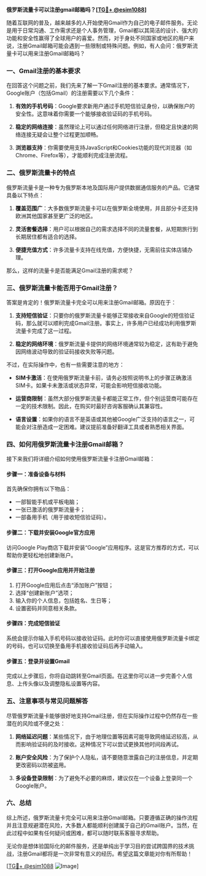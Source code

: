 **俄罗斯流量卡可以注册gmail邮箱吗？[[TG💪+ @esim1088](https://t.me/s/esim1088)]**

随着互联网的普及，越来越多的人开始使用Gmail作为自己的电子邮件服务。无论是用于日常沟通、工作需求还是个人事务管理，Gmail都以其简洁的设计、强大的功能和安全性赢得了全球用户的喜爱。然而，对于身处不同国家或地区的用户来说，注册Gmail邮箱可能会遇到一些限制或特殊问题。例如，有人会问：俄罗斯流量卡可以用来注册Gmail邮箱吗？

### 一、Gmail注册的基本要求

在回答这个问题之前，我们先来了解一下Gmail注册的基本要求。通常情况下，Google账户（包括Gmail）的注册需要以下几个条件：

1. **有效的手机号码**：Google要求新用户通过手机短信验证身份，以确保账户的安全性。这意味着你需要一个能够接收验证码的手机号码。
   
2. **稳定的网络连接**：虽然理论上可以通过任何网络进行注册，但稳定且快速的网络连接无疑会让整个过程更加顺畅。

3. **浏览器支持**：你需要使用支持JavaScript和Cookies功能的现代浏览器（如Chrome、Firefox等），才能顺利完成注册流程。

### 二、俄罗斯流量卡的特点

俄罗斯流量卡是一种专为俄罗斯本地及国际用户提供数据通信服务的产品。它通常具备以下特点：

1. **覆盖范围广**：大多数俄罗斯流量卡可以在俄罗斯全境使用，并且部分卡还支持欧洲其他国家甚至更广泛的地区。

2. **灵活套餐选择**：用户可以根据自己的需求选择不同的流量套餐，从短期旅行到长期居住都有适合的选择。

3. **便捷充值方式**：许多流量卡支持在线充值，方便快捷，无需前往实体店铺办理。

那么，这样的流量卡是否能满足Gmail注册的需求呢？

### 三、俄罗斯流量卡能否用于Gmail注册？

答案是肯定的！俄罗斯流量卡完全可以用来注册Gmail邮箱。原因在于：

1. **支持短信验证**：只要你的俄罗斯流量卡能够正常接收来自Google的短信验证码，那么就可以顺利完成Gmail注册。事实上，许多用户已经成功利用俄罗斯流量卡完成了这一过程。

2. **稳定的网络环境**：俄罗斯流量卡提供的网络环境通常较为稳定，这有助于避免因网络波动导致的验证码接收失败等问题。

不过，在实际操作中，也有一些需要注意的地方：

- **SIM卡激活**：在使用俄罗斯流量卡前，请务必按照说明书上的步骤正确激活SIM卡。如果卡未激活或状态异常，可能会影响短信接收功能。

- **运营商限制**：虽然大部分俄罗斯流量卡都能正常工作，但个别运营商可能存在一定的技术限制。因此，在购买时最好咨询客服确认其兼容性。

- **语言设置**：如果你的语言不是英语或其他被Google广泛支持的语言之一，可能会对注册造成一定困难。建议提前准备好翻译工具或者熟悉相关界面。

### 四、如何用俄罗斯流量卡注册Gmail邮箱？

接下来我们将详细介绍如何使用俄罗斯流量卡注册Gmail邮箱：

#### 步骤一：准备设备与材料

首先确保你拥有以下物品：
- 一部智能手机或平板电脑；
- 一张已激活的俄罗斯流量卡；
- 一部备用手机（用于接收短信验证码）。

#### 步骤二：下载并安装Google官方应用

访问Google Play商店下载并安装“Google”应用程序。这是官方推荐的方式，可以帮助你更轻松地创建新账户。

#### 步骤三：打开Google应用并开始注册

1. 打开Google应用后点击“添加账户”按钮；
2. 选择“创建新账户”选项；
3. 输入你的个人信息，包括姓名、生日等；
4. 设置密码并同意相关条款。

#### 步骤四：完成短信验证

系统会提示你输入手机号码以接收验证码。此时你可以直接使用俄罗斯流量卡绑定的号码，也可以切换至备用手机接收验证码后再手动输入。

#### 步骤五：登录并设置Gmail

完成以上步骤后，你将自动跳转至Gmail页面。在这里你可以进一步完善个人信息、上传头像以及调整隐私设置等内容。

### 五、注意事项与常见问题解答

尽管俄罗斯流量卡能够很好地支持Gmail注册，但在实际操作过程中仍然存在一些潜在的风险或不便之处：

1. **网络延迟问题**：某些情况下，由于地理位置等因素可能导致网络延迟较高，从而影响验证码的及时接收。这种情况下可以尝试更换其他时间段再试。

2. **账户安全风险**：为了保护个人隐私，请不要随意泄露自己的注册信息，并定期更改密码以防被盗用。

3. **多设备登录限制**：为了避免不必要的麻烦，建议仅在一个设备上登录同一个Google账户。

### 六、总结

综上所述，俄罗斯流量卡完全可以用来注册Gmail邮箱。只要遵循正确的操作流程并且注意规避潜在风险，大多数人都能顺利创建属于自己的Gmail账户。当然，在此过程中如果有任何疑问或困难，都可以随时联系客服寻求帮助。

无论你是想体验国际化的邮件服务，还是单纯出于学习目的尝试跨国界的技术挑战，注册Gmail都将是一次非常有意义的经历。希望这篇文章能对你有所帮助！

[[TG💪+ @esim1088](https://t.me/s/esim1088) ![Image](https://i.postimg.cc/4NQfJmqS/Snipaste-2025-05-13-00-14-12.png)]
